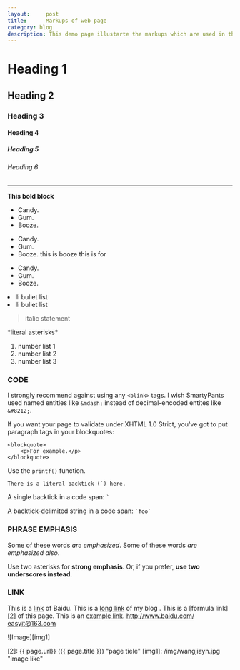 ```yaml
---
layout:     post
title:      Markups of web page
category: blog
description: This demo page illustarte the markups which are used in this blog. 
---
```


#   Heading 1

##  Heading 2

###  Heading 3

#### Heading 4

##### Heading 5

###### Heading 6

--------------------------

**This bold block**

*   Candy.
*   Gum.
*   Booze.

+   Candy.
+   Gum.
+   Booze.
    this is booze
    this is for 
-   Candy.
-   Gum.
-   Booze.


<li>li bullet list</li>
<li>li bullet list</li>

> italic statement

\*literal asterisks\*


1. number list 1
2. number list 2
3. number list 3

### CODE
I strongly recommend against using any `<blink>` tags.
I wish SmartyPants used named entities like `&mdash;`
instead of decimal-encoded entites like `&#8212;`.

If you want your page to validate under XHTML 1.0 Strict,
you've got to put paragraph tags in your blockquotes:

    <blockquote>
        <p>For example.</p>
    </blockquote>
    
Use the `printf()` function.

``There is a literal backtick (`) here.``

A single backtick in a code span: `` ` ``

A backtick-delimited string in a code span: `` `foo` ``

### **PHRASE EMPHASIS**
Some of these words *are emphasized*.
Some of these words _are emphasized also_.

Use two asterisks for **strong emphasis**.
Or, if you prefer, __use two underscores instead__.

### **LINK**
This is a [link] of Baidu.
This is a [long link][1] of my blog .
This is a [formula link][2] of this page.
This is an [example link](http://www.baidu.com/ "With a Title baidu").
<http://www.baidu.com/>
<easyit@163.com>

![Image][img1]

[link]: http://www.baidu.com "home page of baidu"
[1]: http://www.wjian.cn "my blog"
[2]:    {{ page.url}}  ({{ page.title }}) "page tiele"
[img1]:  /img/wangjiayn.jpg   "image like"
